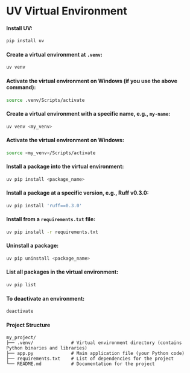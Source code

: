 # UV Virtual Environment

#### Install UV:
```bash
pip install uv
```

#### Create a virtual environment at `.venv`:
```bash
uv venv
```

#### Activate the virtual environment on Windows (if you use the above command):
```bash
source .venv/Scripts/activate
```

#### Create a virtual environment with a specific name, e.g., `my-name`:
```bash
uv venv <my_venv>
```

#### Activate the virtual environment on Windows:
```bash
source <my_venv>/Scripts/activate
```

#### Install a package into the virtual environment:
```bash
uv pip install <package_name>
```

#### Install a package at a specific version, e.g., Ruff v0.3.0:
```bash
uv pip install 'ruff==0.3.0'
```

#### Install from a `requirements.txt` file:
```bash
uv pip install -r requirements.txt
```

#### Uninstall a package:
```bash
uv pip uninstall <package_name>
```

#### List all packages in the virtual environment:
```bash
uv pip list
```

#### To deactivate an environment:
```bash
deactivate
```

#### Project Structure
```
my_project/
├── .venv/              # Virtual environment directory (contains Python binaries and libraries)
├── app.py              # Main application file (your Python code)
├── requirements.txt    # List of dependencies for the project
└── README.md           # Documentation for the project
```
